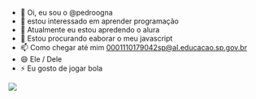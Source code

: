 - 👋 Oi, eu sou o @pedroogna
- 👀 estou interessado em aprender programação
- 🌱 Atualmente eu estou apredendo o alura
- 💞️ Estou procurando eaborar o meu javascript
- 📫 Como chegar até mim 0001110179042sp@al.educacao.sp.gov.br
- 😄 Ele / Dele
- ⚡ Eu gosto de jogar bola

![](https://media1.tenor.com/m/G_V8maY1_GsAAAAd/chip-and-noice-siuuu.gif)


